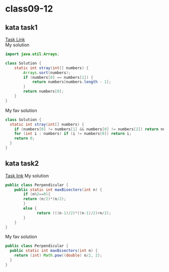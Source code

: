 # class09-12
## kata task1
[Task Link](https://www.codewars.com/kata/57f609022f4d534f05000024)    
My solution

```java
import java.util.Arrays;

class Solution {
    static int stray(int[] numbers) {
        Arrays.sort(numbers);
        if (numbers[0] == numbers[1]) {
            return numbers[numbers.length - 1];
        }
        return numbers[0];
    }
}
```

My fav solution
```java
class Solution {
  static int stray(int[] numbers) {
    if (numbers[0] != numbers[1] && numbers[0] != numbers[2]) return numbers[0];
    for (int i : numbers) if (i != numbers[0]) return i;
    return 0;
  }
}
```

## kata task2
[Task link](https://www.codewars.com/kata/6391fe3f322221003db3bad6)
My solution

```java
public class Perpendicular {
    public static int maxBisectors(int n) {
        if (n%2==0){
        return (n/2)*(n/2);
        }
        else {
              return (((n-1)/2)*((n-1)/2)+n/2);
        }
    }
}
```

My fav solution

```java
public class Perpendicular {
  public static int maxBisectors(int n) {
    return (int) Math.pow((double) n/2, 2);
  }
}
```
